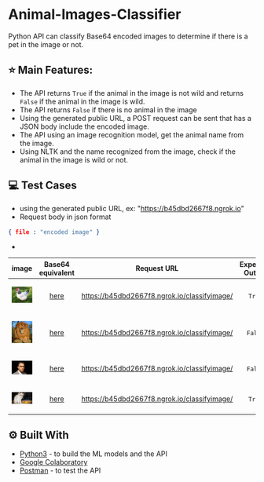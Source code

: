 # Animal-Images-Classifier

Python API can classify Base64 encoded images to determine if there is a pet in the image or not. 

## :star: Main Features:

* The API returns ```True``` if the animal in the image is not wild and returns ```False``` if the animal in the image is wild. 
* The API returns ```False``` if there is no animal in the image
* Using the generated public URL, a POST request can be sent that has a JSON body include the encoded image.
* The API using an image recognition model, get the animal name from the image.
* Using NLTK and the name recognized from the image, check if the animal in the image is wild or not. 

## :computer: Test Cases

* using the generated public URL, ex: "https://b45dbd2667f8.ngrok.io"
* Request body in json format

```json
{ file : "encoded image" }
```
*
|image|Base64 equivalent|Request URL|Expected Output|
|---|---|---|---|
|<p align='center'><img src="animal_images/hen.jpg" width="80"></p>| <p align='center'>[here](https://github.com/Nada-Nasser/images-classification/blob/main/encoded_images/hen.txt)</p>| https://b45dbd2667f8.ngrok.io/classifyimage/ | <p align='center'>```True```</p>|
|<p align='center'><img src="animal_images/lion.jpg" width="80"></p>| <p align='center'>[here](https://github.com/Nada-Nasser/images-classification/blob/main/encoded_images/lion.txt)</p>| https://b45dbd2667f8.ngrok.io/classifyimage/ | <p align='center'>```False```</p>|
|<p align='center'><img src="animal_images/man.jpg" width="80"></p>| <p align='center'>[here](https://github.com/Nada-Nasser/images-classification/blob/main/encoded_images/man.txt)</p>| https://b45dbd2667f8.ngrok.io/classifyimage/ | <p align='center'>```False```</p>|
|<p align='center'><img src="animal_images/cat2.jpg" width="80"></p>|<p align='center'> [here](https://github.com/Nada-Nasser/images-classification/blob/main/encoded_images/cat.txt)</p>| https://b45dbd2667f8.ngrok.io/classifyimage/ | <p align='center'>```True```</p>|


## ⚙️ Built With

* [Python3](https://www.python.org/downloads/) - to build the ML models and the API
* [Google Colaboratory](https://colab.research.google.com/) 
* [Postman](https://www.postman.com/) - to test the API
